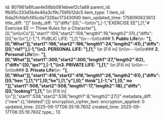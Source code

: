 id: 807861a6fcae4e56bb081ebeef2c1a88
parent_id: ffb95c333d5b4e46a3cf9c756fb12dc5
item_type: 1
item_id: 6da2fcfdafcf45cda7328ac173430fd0
item_updated_time: 1758090623613
title_diff: "[]"
body_diff: "[{\"diffs\":[[0,\"--\\\n\\\n\"],[-1,\"EXERCISE EE\"],[1,\"# Exercise EE — Three Rules for a Character\"],[0,\"\\\n\\\nCo\"]],\"start1\":109,\"start2\":109,\"length1\":19,\"length2\":51},{\"diffs\":[[0,\"er:\\\n\"],[-1,\"1. PUBLIC LIFE: \"],[1,\"\\\n---\\\n\\\n### **1. Public Life**\\\n- **\"],[0,\"What\"]],\"start1\":196,\"start2\":196,\"length1\":24,\"length2\":41},{\"diffs\":[[0,\"rld?\"],[-1,\"\\\n2. PERSONAL LIFE: \"],[1,\"**  \\\n  [Fill in]  \\\n\\\n---\\\n\\\n### **2. Personal Life**\\\n- **\"],[0,\"What\"]],\"start1\":300,\"start2\":300,\"length1\":27,\"length2\":62},{\"diffs\":[[0,\"ips?\"],[-1,\"\\\n3. PRIVATE LIFE: \"],[1,\"**  \\\n  [Fill in]  \\\n\\\n---\\\n\\\n### **3. Private Life**\\\n- **\"],[0,\"What\"]],\"start1\":416,\"start2\":416,\"length1\":26,\"length2\":61},{\"diffs\":[[0,\"hen \"],[1,\"t\"],[0,\"he\"],[1,\"y\"],[0,\" think\"],[-1,\"s\"],[0,\" no \"]],\"start1\":508,\"start2\":508,\"length1\":17,\"length2\":18},{\"diffs\":[[0,\"looking?\"],[1,\"**  \\\n  [Fill in]  \\\n\"]],\"start1\":538,\"start2\":538,\"length1\":8,\"length2\":27}]"
metadata_diff: {"new":{},"deleted":[]}
encryption_cipher_text: 
encryption_applied: 0
updated_time: 2025-09-17T06:35:19.760Z
created_time: 2025-09-17T06:35:19.760Z
type_: 13
